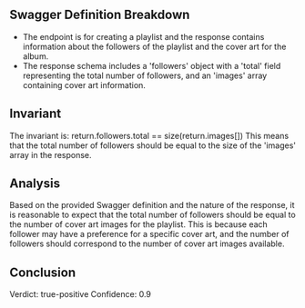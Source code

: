 ## Swagger Definition Breakdown
- The endpoint is for creating a playlist and the response contains information about the followers of the playlist and the cover art for the album.
- The response schema includes a 'followers' object with a 'total' field representing the total number of followers, and an 'images' array containing cover art information.

## Invariant
The invariant is: return.followers.total == size(return.images[])
This means that the total number of followers should be equal to the size of the 'images' array in the response.

## Analysis
Based on the provided Swagger definition and the nature of the response, it is reasonable to expect that the total number of followers should be equal to the number of cover art images for the playlist. This is because each follower may have a preference for a specific cover art, and the number of followers should correspond to the number of cover art images available.

## Conclusion
Verdict: true-positive
Confidence: 0.9
